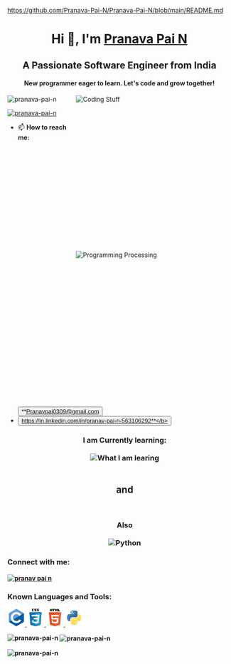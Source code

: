 https://github.com/Pranava-Pai-N/Pranava-Pai-N/blob/main/README.md<h1 align="center" style="font-family=arial;font-size=18"><b>Hi 👋, I'm <u>Pranava Pai N</u></b></h1>
<h2 align="center"><b>A Passionate Software Engineer from India</b></h2>
<h4 align="center"><b>New programmer eager to learn. Let's code and grow together!</b></h4>
<img align="right" alt="Coding Stuff" width="350" margin="20px" height="350" src="https://31.media.tumblr.com/890dbb3579d662c3f85d63b092a01498/tumblr_msjepeJzfg1ru39xmo1_500.gif">
<img align="right" alt="Programming Processing" width="350" margin="20px" height="350" src="https://31.media.tumblr.com/4717a813263f471b0def42d70c835ad5/tumblr_mtw0ojDUCQ1ru39xmo1_500.gif">
<p align="left"font-color="red",font-family="arial";> <img src="https://komarev.com/ghpvc/?username=pranava-pai-n&label=Profile%20views&color=0e75b6&style=flat" alt="pranava-pai-n" /> </p>

<p align="left"> <a href="https://github.com/ryo-ma/github-profile-trophy"><img src="https://github-profile-trophy.vercel.app/?username=pranava-pai-n" alt="pranava-pai-n" /></a> </p>

- 📫 <b>How to reach me: <button>**Pranavpai0309@gmail.com</button>
- <button>https://in.linkedin.com/in/pranav-pai-n-563106292**</b></button>
  <h3 align="center"><b>I am Currently learning:</b><br><br><img align="centre" width="300" height="300" alt="What I am learing" src="https://biq.cloud/wp-content/uploads/2021/03/355-html-and-CSS.gif"</h3>
  <br><br>
  <h2 align="center">and</h2><br>
  <h3 align="center"><b>Also</b><br><br><img align="centre" width="300" height="300" alt="Python" src="https://media4.giphy.com/media/KAq5w47R9rmTuvWOWa/giphy.gif"</h3>


<h3 align="left">Connect with me:</h3>
<p align="left">
<a href="https://linkedin.com/in/pranav pai n" target="blank"><img align="center" src="https://raw.githubusercontent.com/rahuldkjain/github-profile-readme-generator/master/src/images/icons/Social/linked-in-alt.svg" alt="pranav pai n" height="30" width="40" /></a>
</p>

<h3 align="left"><b>Known Languages and Tools:</b></h3>
<p align="left"> <a href="https://www.cprogramming.com/" target="_blank" rel="noreferrer"> <img src="https://raw.githubusercontent.com/devicons/devicon/master/icons/c/c-original.svg" alt="c" width="40" height="40"/> </a> <a href="https://www.w3schools.com/css/" target="_blank" rel="noreferrer"> <img src="https://raw.githubusercontent.com/devicons/devicon/master/icons/css3/css3-original-wordmark.svg" alt="css3" width="40" height="40"/> </a> <a href="https://www.w3.org/html/" target="_blank" rel="noreferrer"> <img src="https://raw.githubusercontent.com/devicons/devicon/master/icons/html5/html5-original-wordmark.svg" alt="html5" width="40" height="40"/> </a> <a href="https://www.python.org" target="_blank" rel="noreferrer"> <img src="https://raw.githubusercontent.com/devicons/devicon/master/icons/python/python-original.svg" alt="python" width="40" height="40"/> </a> </p>

<p><img align="left" src="https://github-readme-stats.vercel.app/api/top-langs?username=pranava-pai-n&show_icons=true&locale=en&layout=compact" alt="pranava-pai-n" /></p>

<p>&nbsp;<img align="center" src="https://github-readme-stats.vercel.app/api?username=pranava-pai-n&show_icons=true&locale=en" alt="pranava-pai-n" /></p>

<p><img align="center" src="https://github-readme-streak-stats.herokuapp.com/?user=pranava-pai-n&" alt="pranava-pai-n" /></p>

